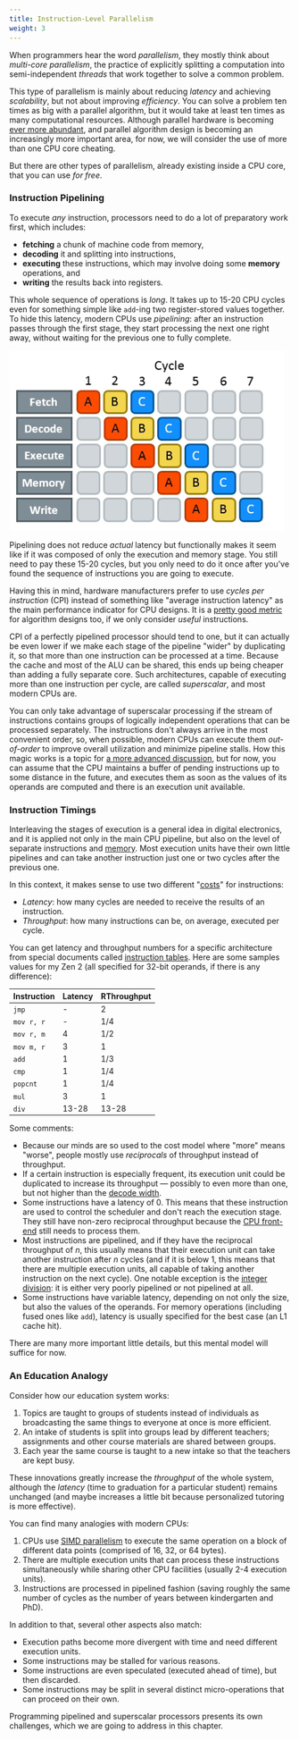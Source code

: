 ```yaml
---
title: Instruction-Level Parallelism
weight: 3
---
```


When programmers hear the word *parallelism*, they mostly think about *multi-core parallelism*, the practice of explicitly splitting a computation into semi-independent *threads* that work together to solve a common problem.

This type of parallelism is mainly about reducing *latency* and achieving *scalability*, but not about improving *efficiency*. You can solve a problem ten times as big with a parallel algorithm, but it would take at least ten times as many computational resources. Although parallel hardware is becoming [ever more abundant](/hpc/complexity/hardware), and parallel algorithm design is becoming an increasingly more important area, for now, we will consider the use of more than one CPU core cheating.

But there are other types of parallelism, already existing inside a CPU core, that you can use *for free*.

<!--

This technique only applies 

Parallel hardware is now everywhere. When you opened this page in your browser, it was retrieved by a 50-core server CPU, then parsed by an 8-core desktop CPU, and then rendered by a 400-core GPU. Not all cores were involved with serving you this page at all times — they might have been doing something else.

Parallelism helps in reducing *latency*. It is important, but for now, our main concern is not *scalability*, but *efficiency* of algorithms.

Sharing computations is an art in itself, but for now, we want to learn how to use resources that we already have more efficiently.

While multi-core parallelism is "cheating", many form of parallelism exist  "for free".

Adapting algorithms for parallel hardware is important for achieving *scalability*. In the first part of this book, we will consider this technique "cheating". We only do optimizations that are truly free, and preferably don't take away resources from other processes that might be running concurrently.

-->

### Instruction Pipelining

To execute *any* instruction, processors need to do a lot of preparatory work first, which includes:

- **fetching** a chunk of machine code from memory,
- **decoding** it and splitting into instructions,
- **executing** these instructions, which may involve doing some **memory** operations, and
- **writing** the results back into registers.

This whole sequence of operations is *long*. It takes up to 15-20 CPU cycles even for something simple like `add`-ing two register-stored values together. To hide this latency, modern CPUs use *pipelining*: after an instruction passes through the first stage, they start processing the next one right away, without waiting for the previous one to fully complete.

![](img/pipeline.png)

Pipelining does not reduce *actual* latency but functionally makes it seem like if it was composed of only the execution and memory stage. You still need to pay these 15-20 cycles, but you only need to do it once after you've found the sequence of instructions you are going to execute.

Having this in mind, hardware manufacturers prefer to use *cycles per instruction* (CPI) instead of something like "average instruction latency" as the main performance indicator for CPU designs. It is a [pretty good metric](/hpc/profiling/benchmarking) for algorithm designs too, if we only consider *useful* instructions.

CPI of a perfectly pipelined processor should tend to one, but it can actually be even lower if we make each stage of the pipeline "wider" by duplicating it, so that more than one instruction can be processed at a time. Because the cache and most of the ALU can be shared, this ends up being cheaper than adding a fully separate core. Such architectures, capable of executing more than one instruction per cycle, are called *superscalar*, and most modern CPUs are.

You can only take advantage of superscalar processing if the stream of instructions contains groups of logically independent operations that can be processed separately. The instructions don't always arrive in the most convenient order, so, when possible, modern CPUs can execute them *out-of-order* to improve overall utilization and minimize pipeline stalls. How this magic works is a topic for [a more advanced discussion](scheduling), but for now, you can assume that the CPU maintains a buffer of pending instructions up to some distance in the future, and executes them as soon as the values of its operands are computed and there is an execution unit available.

<!-- This poses some additional challenges in coordinating how to execute the instructions — and also in which order. -->

### Instruction Timings

Interleaving the stages of execution is a general idea in digital electronics, and it is applied not only in the main CPU pipeline, but also on the level of separate instructions and [memory](/hpc/cpu-cache/mlp). Most execution units have their own little pipelines and can take another instruction just one or two cycles after the previous one.

In this context, it makes sense to use two different "[costs](/hpc/complexity)" for instructions:

- *Latency*: how many cycles are needed to receive the results of an instruction.
- *Throughput*: how many instructions can be, on average, executed per cycle.

<!-- alternative throughput definitions, maybe in scheduling? -->

You can get latency and throughput numbers for a specific architecture from special documents called [instruction tables](https://www.agner.org/optimize/instruction_tables.pdf). Here are some samples values for my Zen 2 (all specified for 32-bit operands, if there is any difference):

| Instruction | Latency | RThroughput |
|-------------|---------|:------------|
| `jmp`       | -       | 2           |
| `mov r, r`  | -       | 1/4         |
| `mov r, m`  | 4       | 1/2         |
| `mov m, r`  | 3       | 1           |
| `add`       | 1       | 1/3         |
| `cmp`       | 1       | 1/4         |
| `popcnt`    | 1       | 1/4         |
| `mul`       | 3       | 1           |
| `div`       | 13-28   | 13-28       |

Some comments:

- Because our minds are so used to the cost model where "more" means "worse", people mostly use *reciprocals* of throughput instead of throughput.
- If a certain instruction is especially frequent, its execution unit could be duplicated to increase its throughput — possibly to even more than one, but not higher than the [decode width](/hpc/architecture/layout).
- Some instructions have a latency of 0. This means that these instruction are used to control the scheduler and don't reach the execution stage. They still have non-zero reciprocal throughput because the [CPU front-end](/hpc/architecture/layout) still needs to process them.
- Most instructions are pipelined, and if they have the reciprocal throughput of $n$, this usually means that their execution unit can take another instruction after $n$ cycles (and if it is below 1, this means that there are multiple execution units, all capable of taking another instruction on the next cycle). One notable exception is the [integer division](/hpc/arithmetic/division): it is either very poorly pipelined or not pipelined at all.
- Some instructions have variable latency, depending on not only the size, but also the values of the operands. For memory operations (including fused ones like `add`), latency is usually specified for the best case (an L1 cache hit).

There are many more important little details, but this mental model will suffice for now.

<!--

This mental model covers 80% of your needs.

Some instruction tables also list execution ports (or sometimes "pipes"). This is mostly relevant for SIMD.

This is a bit of an advanced and not well understood topic. Documentation is very obscure. people have to reverse engineer it. There are reasons to believe that folks at Intel don't know that themselves. The most comprehensive one is probably, uops.info.

There are tools like llvm-mca, but they aren't perfect either.

-->

### An Education Analogy

Consider how our education system works:

1. Topics are taught to groups of students instead of individuals as broadcasting the same things to everyone at once is more efficient.
2. An intake of students is split into groups lead by different teachers; assignments and other course materials are shared between groups.
3. Each year the same course is taught to a new intake so that the teachers are kept busy.

These innovations greatly increase the *throughput* of the whole system, although the *latency* (time to graduation for a particular student) remains unchanged (and maybe increases a little bit because personalized tutoring is more effective).

You can find many analogies with modern CPUs:

1. CPUs use [SIMD parallelism](/hpc/simd) to execute the same operation on a block of different data points (comprised of 16, 32, or 64 bytes).
2. There are multiple execution units that can process these instructions simultaneously while sharing other CPU facilities (usually 2-4 execution units).
3. Instructions are processed in pipelined fashion (saving roughly the same number of cycles as the number of years between kindergarten and PhD).

<!-- You can continue "up": there are multiple school branches (cores), multiple schools (computers), etc. -->

In addition to that, several other aspects also match:

- Execution paths become more divergent with time and need different execution units.
- Some instructions may be stalled for various reasons.
- Some instructions are even speculated (executed ahead of time), but then discarded.
- Some instructions may be split in several distinct micro-operations that can proceed on their own.

Programming pipelined and superscalar processors presents its own challenges, which we are going to address in this chapter.

